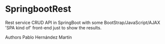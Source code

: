 # SpringbootRest
Rest service CRUD API in SpringBoot with some BootStrap/JavaScript/AJAX 'SPA kind of' front-end just to show the results.

Authors
Pablo Hernández Martín

